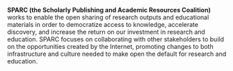 **SPARC (the Scholarly Publishing and Academic Resources Coalition)** works to enable the open sharing of research outputs and educational materials in order to democratize access to knowledge, accelerate discovery, and increase the return on our investment in research and education. SPARC focuses on collaborating with other stakeholders to build on the opportunities created by the Internet, promoting changes to both infrastructure and culture needed to make open the default for research and education.